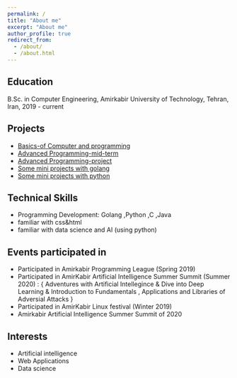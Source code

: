 ```yaml
---
permalink: /
title: "About me"
excerpt: "About me"
author_profile: true
redirect_from: 
  - /about/
  - /about.html
---
```


Education
------
B.Sc. in Computer Engineering, Amirkabir University of Technology, Tehran, Iran, 2019 - current



Projects
------
* [Basics-of Computer and programming](https://github.com/Armingodiz/Basics-of-Computer-and-programming)
* [Advanced Programming-mid-term](https://github.com/Armingodiz/Advanced-Programming-mid-term-Projects)
* [Advanced Programming-project](https://github.com/Armingodiz/Advanced-programming-final-project)
* [Some mini projects with golang ](https://github.com/Armingodiz/go-stuff)
* [Some mini projects with python ](https://github.com/Armingodiz/python-stuff)






Technical Skills
-----
* Programming Development:  Golang ,Python ,C ,Java
* familiar with css&html
* familiar with data science and AI (using python)




Events participated in 
------
* Participated in Amirkabir Programming League (Spring 2019)
* Participated in AmirKabir Artificial Intelligence Summer Summit (Summer 2020) : { Adventures with Artificial Intellegince & Dive into Deep Learning &  Introduction   to Fundamentals , Applications and Libraries of Adversial Attacks }
* Participated in AmirKabir Linux festival (Winter 2019)
* Amirkabir Artificial Intelligence Summer Summit of 2020



Interests
------
* Artificial intelligence 
* Web Applications 
* Data science 
